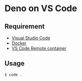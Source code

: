 Deno on VS Code
====

## Requirement

- [Visual Studio Code](https://code.visualstudio.com/download)
- [Docker](https://docs.docker.com/get-docker/)
- [VS Code Remote container](https://marketplace.visualstudio.com/items?itemName=ms-vscode-remote.remote-containers)


## Usage

```
$ code .
```
